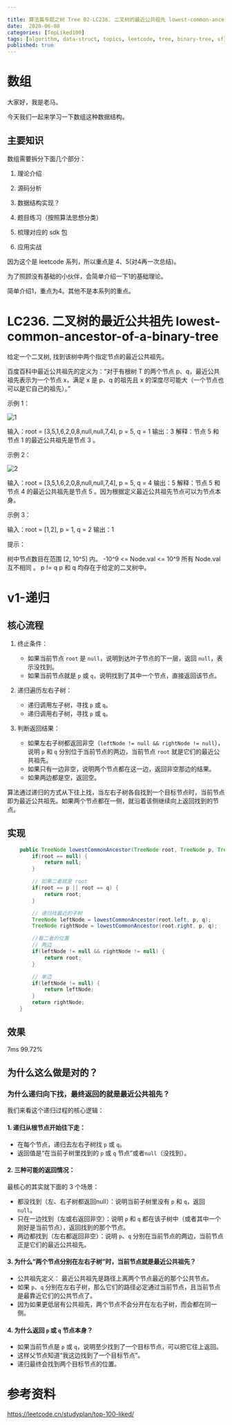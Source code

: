 ```yaml
---

title: 算法篇专题之树 Tree 02-LC236. 二叉树的最近公共祖先 lowest-common-ancestor-of-a-binary-tree
date:  2020-06-08
categories: [TopLiked100]
tags: [algorithm, data-struct, topics, leetcode, tree, binary-tree, sf]
published: true
---
```



# 数组

大家好，我是老马。

今天我们一起来学习一下数组这种数据结构。

## 主要知识

数组需要拆分下面几个部分：

1. 理论介绍

2. 源码分析

3. 数据结构实现？

4. 题目练习（按照算法思想分类）

5. 梳理对应的 sdk 包

6. 应用实战

因为这个是 leetcode 系列，所以重点是 4、5(对4再一次总结)。

为了照顾没有基础的小伙伴，会简单介绍一下1的基础理论。

简单介绍1，重点为4。其他不是本系列的重点。

# LC236. 二叉树的最近公共祖先 lowest-common-ancestor-of-a-binary-tree

给定一个二叉树, 找到该树中两个指定节点的最近公共祖先。

百度百科中最近公共祖先的定义为：“对于有根树 T 的两个节点 p、q，最近公共祖先表示为一个节点 x，满足 x 是 p、q 的祖先且 x 的深度尽可能大（一个节点也可以是它自己的祖先）。”

示例 1：

![1](https://assets.leetcode.com/uploads/2018/12/14/binarytree.png)

输入：root = [3,5,1,6,2,0,8,null,null,7,4], p = 5, q = 1
输出：3
解释：节点 5 和节点 1 的最近公共祖先是节点 3 。

示例 2：

![2](https://assets.leetcode.com/uploads/2018/12/14/binarytree.png)

输入：root = [3,5,1,6,2,0,8,null,null,7,4], p = 5, q = 4
输出：5
解释：节点 5 和节点 4 的最近公共祖先是节点 5 。因为根据定义最近公共祖先节点可以为节点本身。


示例 3：

输入：root = [1,2], p = 1, q = 2
输出：1
 

提示：

树中节点数目在范围 [2, 10^5] 内。
-10^9 <= Node.val <= 10^9
所有 Node.val 互不相同 。
p != q
p 和 q 均存在于给定的二叉树中。

# v1-递归


## 核心流程

1. 终止条件：

   * 如果当前节点 `root` 是 `null`，说明到达叶子节点的下一层，返回 `null`，表示没找到。
   * 如果当前节点就是 `p` 或 `q`，说明找到了其中一个节点，直接返回该节点。

2. 递归遍历左右子树：

   * 递归调用左子树，寻找 `p` 或 `q`。
   * 递归调用右子树，寻找 `p` 或 `q`。

3. 判断返回结果：

   * 如果左右子树都返回非空（`leftNode != null && rightNode != null`），说明 `p` 和 `q` 分别位于当前节点的两边，当前节点 `root` 就是它们的最近公共祖先。
   * 如果只有一边非空，说明两个节点都在这一边，返回非空那边的结果。
   * 如果两边都是空，返回空。

算法通过递归的方式从下往上找，当左右子树各自找到一个目标节点时，当前节点即为最近公共祖先。如果两个节点都在一侧，就沿着该侧继续向上返回找到的节点。

## 实现

```java
    public TreeNode lowestCommonAncestor(TreeNode root, TreeNode p, TreeNode q) {
        if(root == null) {
            return null;
        }

        // 如果二者就是 root
        if(root == p || root == q) {
            return root;
        }

        // 递归找最近的子树
        TreeNode leftNode = lowestCommonAncestor(root.left, p, q);
        TreeNode rightNode = lowestCommonAncestor(root.right, p, q);

        //看二者的位置
        // 两边
        if(leftNode != null && rightNode != null) {
            return root;
        }

        // 单边
        if(leftNode != null) {
            return leftNode;
        }
        return rightNode;
    }
```

## 效果

7ms 99.72%

## 为什么这么做是对的？

### 为什么递归向下找，最终返回的就是最近公共祖先？

我们来看这个递归过程的核心逻辑：

#### 1. 递归从根节点开始往下走：

* 在每个节点，递归去左右子树找 `p` 或 `q`。
* 返回值是“在当前子树里找到的 `p` 或 `q` 节点”或者`null`（没找到）。

#### 2. 三种可能的返回情况：

最核心的其实就下面的 3 个场景：

* 都没找到（左、右子树都返回null）：说明当前子树里没有 `p` 和 `q`，返回 `null`。
* 只在一边找到（左或右返回非空）：说明 `p` 和 `q` 都在该子树中（或者其中一个刚好是当前节点），返回找到的那个节点。
* 两边都找到（左右都返回非空）：说明 `p`、`q` 分别在当前节点的两边，当前节点正是它们的最近公共祖先。

#### 3. 为什么“两个节点分别在左右子树”时，当前节点就是最近公共祖先？

* 公共祖先定义： 最近公共祖先是路径上离两个节点最近的那个公共节点。
* 如果 `p`、`q` 分别在左右子树，那么它们的路径必定通过当前节点，且当前节点是最靠近它们的公共节点了。
* 因为如果更低层有公共祖先，两个节点不会分开在左右子树，而会都在同一侧。

#### 4. 为什么返回 `p` 或 `q` 节点本身？

* 如果当前节点是 `p` 或 `q`，说明至少找到了一个目标节点，可以把它往上返回。
* 这样父节点知道“我这边找到了一个目标节点”。
* 递归最终会找到两个目标节点的位置。

# 参考资料

https://leetcode.cn/studyplan/top-100-liked/

 
